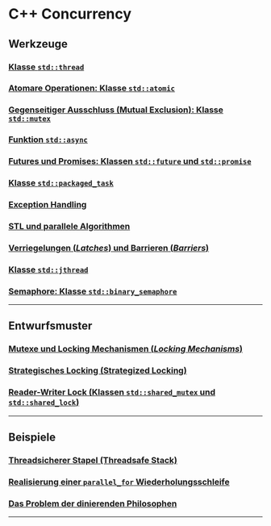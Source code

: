 # C++ Concurrency

## Werkzeuge

### [Klasse `std::thread`](Programs/01_SimpleThreading/Readme.md)

### [Atomare Operationen: Klasse `std::atomic`](Programs/02_Atomic/Readme.md)

### [Gegenseitiger Ausschluss (Mutual Exclusion): Klasse `std::mutex`](Programs/03_MutualExclusion/Readme.md)

### [Funktion `std::async`](Programs/04_Async/Readme.md)

### [Futures und Promises: Klassen `std::future` und `std::promise`](Programs/05_FuturesPromises/Readme.md)

### [Klasse `std::packaged_task`](Programs/06_PackagedTask/Readme.md)

### [Exception Handling](Programs/07_ExceptionHandling/Readme.md)

### [STL und parallele Algorithmen](Programs/08_STL_ParallelAlgorithms/Readme.md)

### [Verriegelungen (*Latches*) und Barrieren (*Barriers*)](Programs/09_LatchesBarriers/Readme.md)

### [Klasse `std::jthread`](Programs/10_JThread/Readme.md)

### [Semaphore: Klasse `std::binary_semaphore`](Programs/11_Semaphore/Readme.md)

---

## Entwurfsmuster

### [Mutexe und Locking Mechanismen (*Locking Mechanisms*)](Programs/21_LockingMechanisms/Readme.md)

### [Strategisches Locking (Strategized Locking)](Programs/22_StrategizedLocking/Readme.md)

### [Reader-Writer Lock (Klassen `std::shared_mutex` und `std::shared_lock`)](Programs/23_ReaderWriterLock/Readme.md)

---

## Beispiele

### [Threadsicherer Stapel (Threadsafe Stack)](Programs/20_Threadsafe_Stack/Readme.md)

### [Realisierung einer `parallel_for` Wiederholungsschleife](Programs/24_ParallelFor/Readme.md)

### [Das Problem der dinierenden Philosophen](Programs/50_DiningPhilosophers/Readme.md)

---

